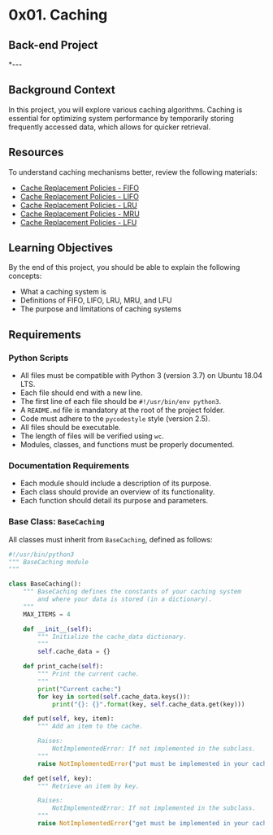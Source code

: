 # 0x01. Caching

## Back-end Project
*---

## Background Context

In this project, you will explore various caching algorithms. Caching is essential for optimizing system performance by temporarily storing frequently accessed data, which allows for quicker retrieval.

## Resources

To understand caching mechanisms better, review the following materials:

- [Cache Replacement Policies - FIFO](#)
- [Cache Replacement Policies - LIFO](#)
- [Cache Replacement Policies - LRU](#)
- [Cache Replacement Policies - MRU](#)
- [Cache Replacement Policies - LFU](#)

## Learning Objectives

By the end of this project, you should be able to explain the following concepts:

- What a caching system is
- Definitions of FIFO, LIFO, LRU, MRU, and LFU
- The purpose and limitations of caching systems

## Requirements

### Python Scripts

- All files must be compatible with Python 3 (version 3.7) on Ubuntu 18.04 LTS.
- Each file should end with a new line.
- The first line of each file should be `#!/usr/bin/env python3`.
- A `README.md` file is mandatory at the root of the project folder.
- Code must adhere to the `pycodestyle` style (version 2.5).
- All files should be executable.
- The length of files will be verified using `wc`.
- Modules, classes, and functions must be properly documented.

### Documentation Requirements

- Each module should include a description of its purpose.
- Each class should provide an overview of its functionality.
- Each function should detail its purpose and parameters.

### Base Class: `BaseCaching`

All classes must inherit from `BaseCaching`, defined as follows:

```python
#!/usr/bin/python3
""" BaseCaching module
"""

class BaseCaching():
    """ BaseCaching defines the constants of your caching system
        and where your data is stored (in a dictionary).
    """
    MAX_ITEMS = 4

    def __init__(self):
        """ Initialize the cache_data dictionary.
        """
        self.cache_data = {}

    def print_cache(self):
        """ Print the current cache.
        """
        print("Current cache:")
        for key in sorted(self.cache_data.keys()):
            print("{}: {}".format(key, self.cache_data.get(key)))

    def put(self, key, item):
        """ Add an item to the cache.

        Raises:
            NotImplementedError: If not implemented in the subclass.
        """
        raise NotImplementedError("put must be implemented in your cache class")

    def get(self, key):
        """ Retrieve an item by key.

        Raises:
            NotImplementedError: If not implemented in the subclass.
        """
        raise NotImplementedError("get must be implemented in your cache class")

